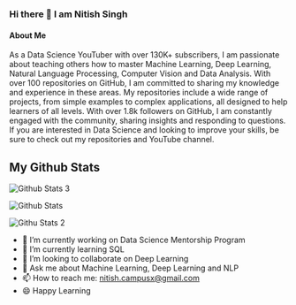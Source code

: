 ### Hi there 👋 I am Nitish Singh

#### About Me

As a Data Science YouTuber with over 130K+ subscribers, I am passionate about teaching others how to master Machine Learning, Deep Learning, Natural Language Processing, Computer Vision and Data Analysis. With over 100 repositories on GitHub, I am committed to sharing my knowledge and experience in these areas. My repositories include a wide range of projects, from simple examples to complex applications, all designed to help learners of all levels. With over 1.8k followers on GitHub, I am constantly engaged with the community, sharing insights and responding to questions. If you are interested in Data Science and looking to improve your skills, be sure to check out my repositories and YouTube channel.

## My Github Stats

![Github Stats 3](https://github-readme-stats.vercel.app/api?username=campusx-official)

![Github Stats](https://github-readme-streak-stats.herokuapp.com/?user=campusx-official)

![Githu Stats 2](https://github-readme-stats.vercel.app/api/top-langs/?username=campusx-official)

- 🔭 I’m currently working on Data Science Mentorship Program
- 🌱 I’m currently learning SQL
- 👯 I’m looking to collaborate on Deep Learning
- 💬 Ask me about Machine Learning, Deep Learning and NLP
- 📫 How to reach me: nitish.campusx@gmail.com
- :smile: Happy Learning

<!--
**campusx-official/campusx-official** is a ✨ _special_ ✨ repository because its `README.md` (this file) appears on your GitHub profile.

Here are some ideas to get you started:

- 🔭 I’m currently working on ...
- 🌱 I’m currently learning ...
- 👯 I’m looking to collaborate on ...
- 🤔 I’m looking for help with ...
- 💬 Ask me about ...
- 📫 How to reach me: ...
- 😄 Pronouns: ...
- ⚡ Fun fact: ...
-->


